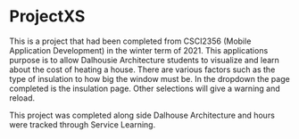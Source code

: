 # ProjectXS
This is a project that had been completed from CSCI2356 (Mobile Application Development) in the winter term of 2021. This applications purpose is to allow Dalhousie Architecture students to visualize and learn about the cost of heating a house. There are various factors such as the type of insulation to how big the window must be. In the dropdown the page completed is the insulation page. Other selections will give a warning and reload. 

This project was completed along side Dalhouse Architecture and hours were tracked through Service Learning.
